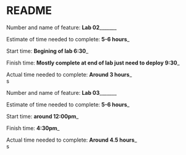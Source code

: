 # README  

Number and name of feature: ____________Lab 02___________________

Estimate of time needed to complete: __5-6 hours___

Start time: __Begining of lab 6:30___

Finish time: __Mostly complete at end of lab just need to deploy 9:30___

Actual time needed to complete: __Around 3 hours___  
s

Number and name of feature: ____________Lab 03___________________

Estimate of time needed to complete: __5-6 hours___

Start time: __around 12:00pm___

Finish time: __4:30pm___

Actual time needed to complete: __Around 4.5 hours___  
s
